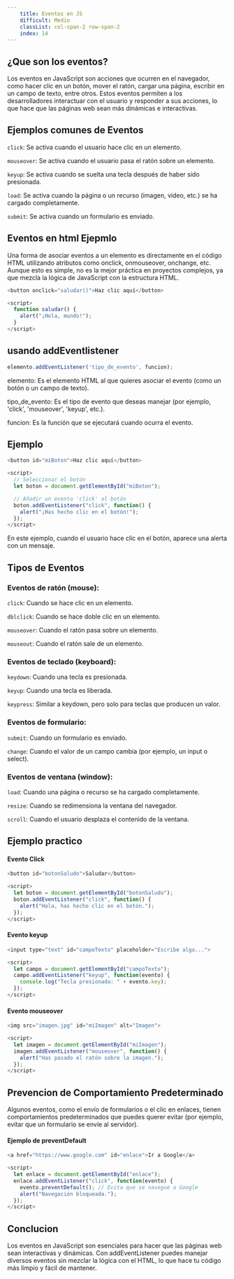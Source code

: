 ```yaml
---
    title: Eventos en JS
    difficult: Medio
    classList: col-span-2 row-span-2
    index: 14
---
```


## ¿Que son los eventos?
Los eventos en JavaScript son acciones que ocurren en el navegador, como hacer clic en un botón, mover el ratón, cargar una página, escribir en un campo de texto, entre otros. Estos eventos permiten a los desarrolladores interactuar con el usuario y responder a sus acciones, lo que hace que las páginas web sean más dinámicas e interactivas.

## Ejemplos comunes de Eventos
``click``: Se activa cuando el usuario hace clic en un elemento.

``mouseover``: Se activa cuando el usuario pasa el ratón sobre un elemento.

``keyup``: Se activa cuando se suelta una tecla después de haber sido presionada.

``load``: Se activa cuando la página o un recurso (imagen, video, etc.) se ha cargado completamente.

``submit``: Se activa cuando un formulario es enviado.

## Eventos en html Ejepmlo
Una forma de asociar eventos a un elemento es directamente en el código HTML utilizando atributos como onclick, onmouseover, onchange, etc. Aunque esto es simple, no es la mejor práctica en proyectos complejos, ya que mezcla la lógica de JavaScript con la estructura HTML.
```js
<button onclick="saludar()">Haz clic aquí</button>

<script>
  function saludar() {
    alert("¡Hola, mundo!");
  }
</script>
```

## usando addEventlistener

```js
elemento.addEventListener('tipo_de_evento', funcion);
```
elemento: Es el elemento HTML al que quieres asociar el evento (como un botón o un campo de texto).

tipo_de_evento: Es el tipo de evento que deseas manejar (por ejemplo, 'click', 'mouseover', 'keyup', etc.).

funcion: Es la función que se ejecutará cuando ocurra el evento.
## Ejemplo 

```js
<button id="miBoton">Haz clic aquí</button>

<script>
  // Seleccionar el botón
  let boton = document.getElementById("miBoton");

  // Añadir un evento 'click' al botón
  boton.addEventListener("click", function() {
    alert("¡Has hecho clic en el botón!");
  });
</script>
```
En este ejemplo, cuando el usuario hace clic en el botón, aparece una alerta con un mensaje.

## Tipos de Eventos 

### Eventos de ratón (mouse):

``click``: Cuando se hace clic en un elemento.

``dblclick``: Cuando se hace doble clic en un elemento.

``mouseover``: Cuando el ratón pasa sobre un elemento.

``mouseout``: Cuando el ratón sale de un elemento.

### Eventos de teclado (keyboard):

``keydown``: Cuando una tecla es presionada.

``keyup``: Cuando una tecla es liberada.

``keypress``: Similar a keydown, pero solo para teclas que producen un valor.

### Eventos de formulario:

``submit``: Cuando un formulario es enviado.

``change``: Cuando el valor de un campo cambia (por ejemplo, un input o select).

### Eventos de ventana (window):

``load``: Cuando una página o recurso se ha cargado completamente.

``resize``: Cuando se redimensiona la ventana del navegador.

``scroll``: Cuando el usuario desplaza el contenido de la ventana.

## Ejemplo practico 

#### Evento Click

```js 
<button id="botonSaludo">Saludar</button>

<script>
  let boton = document.getElementById("botonSaludo");
  boton.addEventListener("click", function() {
    alert("Hola, has hecho clic en el botón.");
  });
</script>
```

#### Evento keyup

```js
<input type="text" id="campoTexto" placeholder="Escribe algo...">

<script>
  let campo = document.getElementById("campoTexto");
  campo.addEventListener("keyup", function(evento) {
    console.log("Tecla presionada: " + evento.key);
  });
</script>
```

#### Evento mouseover 
```js
<img src="imagen.jpg" id="miImagen" alt="Imagen">

<script>
  let imagen = document.getElementById("miImagen");
  imagen.addEventListener("mouseover", function() {
    alert("Has pasado el ratón sobre la imagen.");
  });
</script>
```

## Prevencion de Comportamiento Predeterminado 
Algunos eventos, como el envío de formularios o el clic en enlaces, tienen comportamientos predeterminados que puedes querer evitar (por ejemplo, evitar que un formulario se envíe al servidor).

#### Ejemplo de preventDefault

```js
<a href="https://www.google.com" id="enlace">Ir a Google</a>

<script>
  let enlace = document.getElementById("enlace");
  enlace.addEventListener("click", function(evento) {
    evento.preventDefault(); // Evita que se navegue a Google
    alert("Navegación bloqueada.");
  });
</script>
```
## Conclucion 
Los eventos en JavaScript son esenciales para hacer que las páginas web sean interactivas y dinámicas. Con addEventListener puedes manejar diversos eventos sin mezclar la lógica con el HTML, lo que hace tu código más limpio y fácil de mantener.